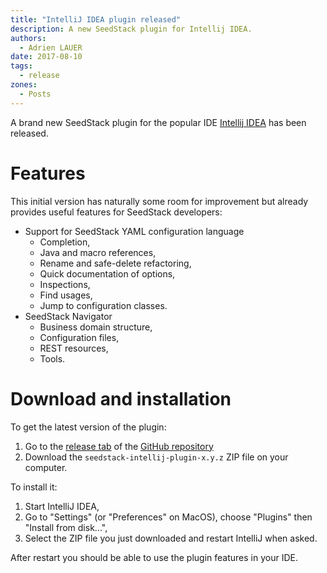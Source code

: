 ```yaml
---
title: "IntelliJ IDEA plugin released"
description: A new SeedStack plugin for Intellij IDEA.
authors:
  - Adrien LAUER
date: 2017-08-10
tags:
  - release
zones:
  - Posts
---
```


A brand new SeedStack plugin for the popular IDE [Intellij IDEA](https://www.jetbrains.com/idea/) has been released. 
<!--more-->

# Features

This initial version has naturally some room for improvement but already provides useful features for SeedStack developers:

* Support for SeedStack YAML configuration language
    * Completion,
    * Java and macro references,
    * Rename and safe-delete refactoring,
    * Quick documentation of options,
    * Inspections,
    * Find usages,
    * Jump to configuration classes.
* SeedStack Navigator
    * Business domain structure,
    * Configuration files,
    * REST resources,
    * Tools.
    
# Download and installation

To get the latest version of the plugin:

1. Go to the [release tab](https://github.com/seedstack/intellij-plugin/releases) of the [GitHub repository](https://github.com/seedstack/intellij-plugin) 
2. Download the `seedstack-intellij-plugin-x.y.z` ZIP file on your computer.

To install it:
 
1. Start IntelliJ IDEA, 
2. Go to "Settings" (or "Preferences" on MacOS), choose "Plugins" then "Install from disk...",
3. Select the ZIP file you just downloaded and restart IntelliJ when asked. 

After restart you should be able to use the plugin features in your IDE. 
